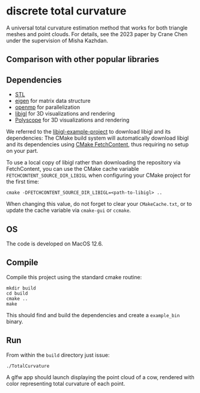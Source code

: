# discrete total curvature

A universal total curvature estimation method that works for both triangle meshes and point clouds. For details, see the 2023 paper by Crane Chen under the supervision of Misha Kazhdan.

## Comparison with other popular libraries

## Dependencies

- [STL](https://www.geeksforgeeks.org/the-c-standard-template-library-stl/)
- [eigen](https://eigen.tuxfamily.org/index.php?title=Main_Page) for matrix data structure
- [openmp](http://polyscope.run/) for parallelization
- [libigl](http://libigl.github.io/libigl/) for 3D visualizations and rendering
- [Polyscope](http://polyscope.run/) for 3D visualizations and rendering

We referred to the [libigl-example-project](https://github.com/HeCraneChen/libigl-example-project) to download libigl and its dependencies:
The CMake build system will automatically download libigl and its dependencies using
[CMake FetchContent](https://cmake.org/cmake/help/latest/module/FetchContent.html),
thus requiring no setup on your part.

To use a local copy of libigl rather than downloading the repository via FetchContent, you can use
the CMake cache variable `FETCHCONTENT_SOURCE_DIR_LIBIGL` when configuring your CMake project for
the first time:
```
cmake -DFETCHCONTENT_SOURCE_DIR_LIBIGL=<path-to-libigl> ..
```
When changing this value, do not forget to clear your `CMakeCache.txt`, or to update the cache variable
via `cmake-gui` or `ccmake`.

## OS

The code is developed on MacOS 12.6.

## Compile

Compile this project using the standard cmake routine:

    mkdir build
    cd build
    cmake ..
    make

This should find and build the dependencies and create a `example_bin` binary.

## Run

From within the `build` directory just issue:

    ./TotalCurvature

A glfw app should launch displaying the point cloud of a cow, rendered with color representing total curvature of each point.


